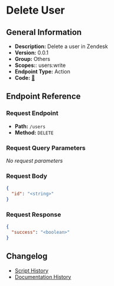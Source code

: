# Delete User

## General Information

- **Description:** Delete a user in Zendesk
- **Version:** 0.0.1
- **Group:** Others
- **Scopes:**: users:write
- **Endpoint Type:** Action
- **Code:** [🔗](https://github.com/NangoHQ/integration-templates/tree/main/integrations/zendesk/actions/delete-user.ts)


## Endpoint Reference

### Request Endpoint

- **Path:** `/users`
- **Method:** `DELETE`

### Request Query Parameters

_No request parameters_

### Request Body

```json
{
  "id": "<string>"
}
```

### Request Response

```json
{
  "success": "<boolean>"
}
```

## Changelog

- [Script History](https://github.com/NangoHQ/integration-templates/commits/main/integrations/zendesk/actions/delete-user.ts)
- [Documentation History](https://github.com/NangoHQ/integration-templates/commits/main/integrations/zendesk/actions/delete-user.md)

<!-- END  GENERATED CONTENT -->

